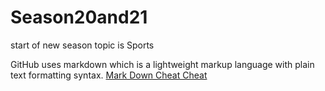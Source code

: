 # Season20and21

start of new season
topic is Sports

GitHub uses markdown which is a lightweight markup language with plain text formatting syntax.  [Mark Down Cheat Cheat](https://github.com/adam-p/markdown-here/wiki/Markdown-Cheatsheet)
